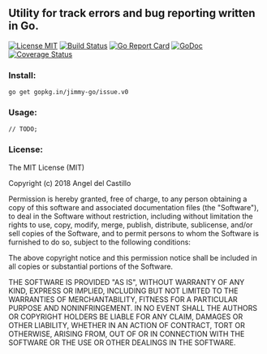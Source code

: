 ## Utility for track errors and bug reporting written in Go.

[![License MIT](https://img.shields.io/npm/l/express.svg)](http://opensource.org/licenses/MIT)
[![Build Status](https://travis-ci.org/jimmy-go/issue.svg?branch=master)](https://travis-ci.org/jimmy-go/issue)
[![Go Report Card](https://goreportcard.com/badge/github.com/jimmy-go/issue)](https://goreportcard.com/report/github.com/jimmy-go/issue)
[![GoDoc](http://godoc.org/github.com/jimmy-go/issue?status.png)](http://godoc.org/github.com/jimmy-go/issue)
[![Coverage Status](https://coveralls.io/repos/github/jimmy-go/issue/badge.svg?branch=master)](https://coveralls.io/github/jimmy-go/issue?branch=master)

### Install:
```
go get gopkg.in/jimmy-go/issue.v0
```

### Usage:

```
// TODO;
```

### License:

The MIT License (MIT)

Copyright (c) 2018 Angel del Castillo

Permission is hereby granted, free of charge, to any person obtaining a copy
of this software and associated documentation files (the "Software"), to deal
in the Software without restriction, including without limitation the rights
to use, copy, modify, merge, publish, distribute, sublicense, and/or sell
copies of the Software, and to permit persons to whom the Software is
furnished to do so, subject to the following conditions:

The above copyright notice and this permission notice shall be included in all
copies or substantial portions of the Software.

THE SOFTWARE IS PROVIDED "AS IS", WITHOUT WARRANTY OF ANY KIND, EXPRESS OR
IMPLIED, INCLUDING BUT NOT LIMITED TO THE WARRANTIES OF MERCHANTABILITY,
FITNESS FOR A PARTICULAR PURPOSE AND NONINFRINGEMENT. IN NO EVENT SHALL THE
AUTHORS OR COPYRIGHT HOLDERS BE LIABLE FOR ANY CLAIM, DAMAGES OR OTHER
LIABILITY, WHETHER IN AN ACTION OF CONTRACT, TORT OR OTHERWISE, ARISING FROM,
OUT OF OR IN CONNECTION WITH THE SOFTWARE OR THE USE OR OTHER DEALINGS IN THE
SOFTWARE.

